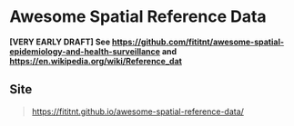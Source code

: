 # Awesome Spatial Reference Data
**[VERY EARLY DRAFT] See https://github.com/fititnt/awesome-spatial-epidemiology-and-health-surveillance and https://en.wikipedia.org/wiki/Reference_dat**

## Site
> https://fititnt.github.io/awesome-spatial-reference-data/
